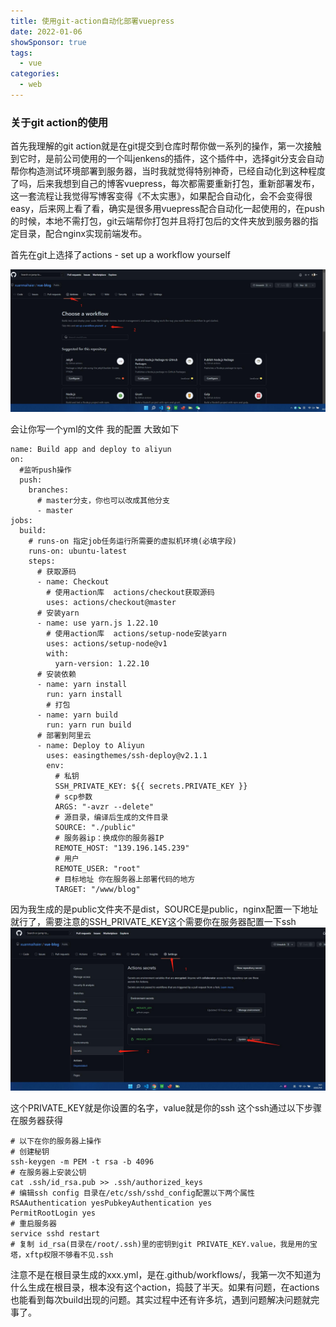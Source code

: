```yaml
---
title: 使用git-action自动化部署vuepress
date: 2022-01-06
showSponsor: true
tags:
  - vue
categories:
  - web
---
```


### 关于git action的使用

首先我理解的git action就是在git提交到仓库时帮你做一系列的操作，第一次接触到它时，是前公司使用的一个叫jenkens的插件，这个插件中，选择git分支会自动帮你构造测试环境部署到服务器，当时我就觉得特别神奇，已经自动化到这种程度了吗，后来我想到自己的博客vuepress，每次都需要重新打包，重新部署发布，这一套流程让我觉得写博客变得《不太实惠》，如果配合自动化，会不会变得很easy，后来网上看了看，确实是很多用vuepress配合自动化一起使用的，在push的时候，本地不需打包，git云端帮你打包并且将打包后的文件夹放到服务器的指定目录，配合nginx实现前端发布。

首先在git上选择了actions - set up a workflow yourself

![Image text](/images/%E5%BE%AE%E4%BF%A1%E5%9B%BE%E7%89%87%E7%BC%96%E8%BE%91_20220106091329.jpg)

会让你写一个yml的文件 我的配置 大致如下

```
name: Build app and deploy to aliyun
on:
  #监听push操作
  push:
    branches:
      # master分支，你也可以改成其他分支
      - master
jobs:
  build:
    # runs-on 指定job任务运行所需要的虚拟机环境(必填字段)
    runs-on: ubuntu-latest
    steps:
      # 获取源码
      - name: Checkout
        # 使用action库  actions/checkout获取源码
        uses: actions/checkout@master
      # 安装yarn
      - name: use yarn.js 1.22.10
        # 使用action库  actions/setup-node安装yarn
        uses: actions/setup-node@v1
        with:
          yarn-version: 1.22.10
      # 安装依赖
      - name: yarn install
        run: yarn install
        # 打包
      - name: yarn build
        run: yarn run build
      # 部署到阿里云
      - name: Deploy to Aliyun
        uses: easingthemes/ssh-deploy@v2.1.1
        env:
          # 私钥
          SSH_PRIVATE_KEY: ${{ secrets.PRIVATE_KEY }}
          # scp参数
          ARGS: "-avzr --delete"
          # 源目录，编译后生成的文件目录
          SOURCE: "./public"
          # 服务器ip：换成你的服务器IP
          REMOTE_HOST: "139.196.145.239"
          # 用户
          REMOTE_USER: "root"
          # 目标地址 你在服务器上部署代码的地方
          TARGET: "/www/blog"
```
因为我生成的是public文件夹不是dist，SOURCE是public，nginx配置一下地址就行了，需要注意的SSH_PRIVATE_KEY这个需要你在服务器配置一下ssh
![Image text](/images/微信图片编辑_20220106092205.jpg)

这个PRIVATE_KEY就是你设置的名字，value就是你的ssh 这个ssh通过以下步骤在服务器获得

```
# 以下在你的服务器上操作
# 创建秘钥
ssh-keygen -m PEM -t rsa -b 4096
# 在服务器上安装公钥
cat .ssh/id_rsa.pub >> .ssh/authorized_keys
# 编辑ssh config 目录在/etc/ssh/sshd_config配置以下两个属性
RSAAuthentication yesPubkeyAuthentication yes
PermitRootLogin yes
# 重启服务器
service sshd restart
# 复制 id_rsa(目录在/root/.ssh)里的密钥到git PRIVATE_KEY.value，我是用的宝塔，xftp权限不够看不见.ssh
```

注意不是在根目录生成的xxx.yml，是在.github/workflows/，我第一次不知道为什么生成在根目录，根本没有这个action，捣鼓了半天。如果有问题，在actions也能看到每次build出现的问题。其实过程中还有许多坑，遇到问题解决问题就完事了。